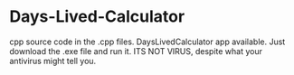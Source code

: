 # Days-Lived-Calculator

cpp source code in the .cpp files.
DaysLivedCalculator app available. Just download the .exe file and run it. ITS NOT VIRUS, despite what your antivirus might tell you.
